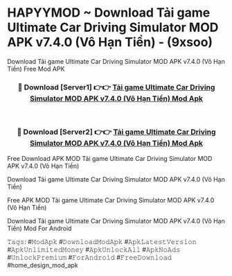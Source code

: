 # HAPYYMOD ~ Download Tải game Ultimate Car Driving Simulator MOD APK v7.4.0 (Vô Hạn Tiền) - (9xsoo)
Download Tải game Ultimate Car Driving Simulator MOD APK v7.4.0 (Vô Hạn Tiền) Free Mod APK

<div align="center">
<h3>🔴 Download [Server1] 👉👉 <a href="https://apk-comot.site?title=Tải_game_Ultimate_Car_Driving_Simulator_MOD_APK_v7.4.0_(Vô_Hạn_Tiền)">Tải game Ultimate Car Driving Simulator MOD APK v7.4.0 (Vô Hạn Tiền) Mod Apk</a></h3><br>

<h3>🔴 Download [Server2] 👉👉 <a href="https://apk-comot.site?title=Tải_game_Ultimate_Car_Driving_Simulator_MOD_APK_v7.4.0_(Vô_Hạn_Tiền)">Tải game Ultimate Car Driving Simulator MOD APK v7.4.0 (Vô Hạn Tiền) Mod Apk</a></h3>
</div>


Free Download APK MOD Tải game Ultimate Car Driving Simulator MOD APK v7.4.0 (Vô Hạn Tiền)

Download Tải game Ultimate Car Driving Simulator MOD APK v7.4.0 (Vô Hạn Tiền) 

Free APK MOD Tải game Ultimate Car Driving Simulator MOD APK v7.4.0 (Vô Hạn Tiền) 

Download Tải game Ultimate Car Driving Simulator MOD APK v7.4.0 (Vô Hạn Tiền) Mod For Android

𝚃𝚊𝚐𝚜: #𝙼𝚘𝚍𝙰𝚙𝚔 #𝙳𝚘𝚠𝚗𝚕𝚘𝚊𝚍𝙼𝚘𝚍𝙰𝚙𝚔 #𝙰𝚙𝚔𝙻𝚊𝚝𝚎𝚜𝚝𝚅𝚎𝚛𝚜𝚒𝚘𝚗 #𝙰𝚙𝚔𝚄𝚗𝚕𝚒𝚖𝚒𝚝𝚎𝚍𝙼𝚘𝚗𝚎𝚢 #𝙰𝚙𝚔𝚄𝚗𝚕𝚘𝚌𝚔𝙰𝚕𝚕 #𝙰𝚙𝚔𝙽𝚘𝙰𝚍𝚜 #𝚄𝚗𝚕𝚘𝚌𝚔𝙿𝚛𝚎𝚖𝚒𝚞𝚖 #𝙵𝚘𝚛𝙰𝚗𝚍𝚛𝚘𝚒𝚍 #𝙵𝚛𝚎𝚎𝙳𝚘𝚠𝚗𝚕𝚘𝚊𝚍 #home_design_mod_apk